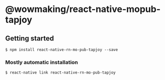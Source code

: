 # @wowmaking/react-native-mopub-tapjoy

## Getting started

`$ npm install react-native-rn-mo-pub-tapjoy --save`

### Mostly automatic installation

`$ react-native link react-native-rn-mo-pub-tapjoy`
